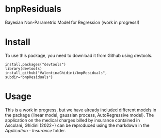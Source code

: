 # bnpResiduals
Bayesian Non-Parametric Model for Regression (work in progress!)


# Install

To use this package, you need to download it from Github using devtools.


```
install.packages("devtools")
library(devtools)
install_github("ValentinaGhidini/bnpResiduals",  subdir="bnpResiduals")
```

# Usage

This is a work in progress, but we have already included different models in the package (linear model, gaussian process, AutoRegressive model). The application on the medical charges billed by insurance contained in Ascolani, Ghidini (2022+) can be reproduced using the markdown in the *Application - Insurance* folder.


